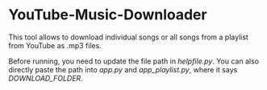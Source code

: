 # YouTube-Music-Downloader
This tool allows to download individual songs or all songs from a playlist from YouTube as .mp3 files.

Before running, you need to update the file path in _helpfile.py_. You can also directly paste the path into _app.py_ and _app_playlist.py_, where it says _DOWNLOAD_FOLDER_.


